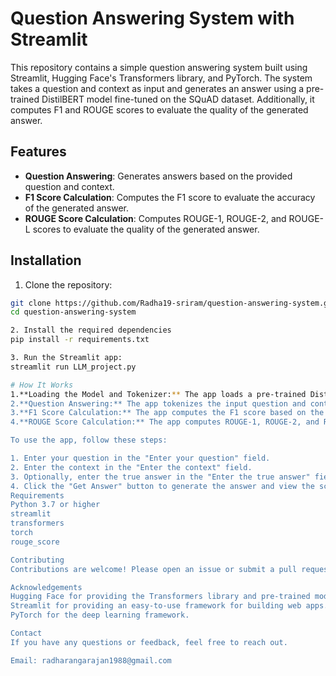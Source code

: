 # Question Answering System with Streamlit

This repository contains a simple question answering system built using Streamlit, Hugging Face's Transformers library, and PyTorch. The system takes a question and context as input and generates an answer using a pre-trained DistilBERT model fine-tuned on the SQuAD dataset. Additionally, it computes F1 and ROUGE scores to evaluate the quality of the generated answer.

## Features

- **Question Answering**: Generates answers based on the provided question and context.
- **F1 Score Calculation**: Computes the F1 score to evaluate the accuracy of the generated answer.
- **ROUGE Score Calculation**: Computes ROUGE-1, ROUGE-2, and ROUGE-L scores to evaluate the quality of the generated answer.

## Installation

1. Clone the repository:

```bash
git clone https://github.com/Radha19-sriram/question-answering-system.git
cd question-answering-system

2. Install the required dependencies
pip install -r requirements.txt

3. Run the Streamlit app:
streamlit run LLM_project.py

# How It Works
1.**Loading the Model and Tokenizer:** The app loads a pre-trained DistilBERT model and its tokenizer from Hugging Face's model hub.
2.**Question Answering:** The app tokenizes the input question and context, then uses the model to predict the start and end positions of the answer in the context.
3.**F1 Score Calculation:** The app computes the F1 score based on the overlap between the generated answer and the true answer provided by the user.
4.**ROUGE Score Calculation:** The app computes ROUGE-1, ROUGE-2, and ROUGE-L scores to measure the quality of the generated answer.

To use the app, follow these steps:

1. Enter your question in the "Enter your question" field.
2. Enter the context in the "Enter the context" field.
3. Optionally, enter the true answer in the "Enter the true answer" field for F1 and ROUGE score calculations.
4. Click the "Get Answer" button to generate the answer and view the scores.
Requirements
Python 3.7 or higher
streamlit
transformers
torch
rouge_score

Contributing
Contributions are welcome! Please open an issue or submit a pull request if you have any suggestions or improvements.

Acknowledgements
Hugging Face for providing the Transformers library and pre-trained models.
Streamlit for providing an easy-to-use framework for building web apps.
PyTorch for the deep learning framework.

Contact
If you have any questions or feedback, feel free to reach out.

Email: radharangarajan1988@gmail.com
